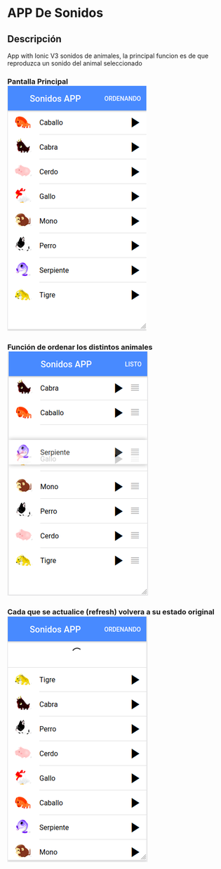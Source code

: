 # APP De Sonidos
## Descripción
App with Ionic V3 sonidos de animales, la principal funcion es de que reproduzca un sonido del animal seleccionado

### Pantalla Principal <br><img src="src/screenshot/Captura de pantalla de 2020-01-03 16-04-52.png" />

### Función de ordenar los distintos animales <br><img src="src/screenshot/Captura de pantalla de 2020-01-03 16-05-23.png" />

### Cada que se actualice (refresh) volvera a su estado original<br> <img src="src/screenshot/Captura de pantalla de 2020-01-03 16-06-03.png" />
